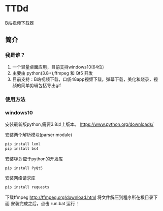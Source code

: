 # TTDd
B站视频下载器
## 简介
### 我是谁？
1. 一个轻量桌面应用，目前支持windows10(64位)
2. 主要由 python(3.8+),ffmpeg 和 Qt5 开发
3. 目前支持：B站视频下载，口袋48app视频下载，弹幕下载，美化和烧录，视频的简单剪辑包括导出gif
### 使用方法
### windows10
安装最新版python,需要3.8以上版本。
https://www.python.org/downloads/

安装两个解析模块(parser module)
```sh
pip install lxml
pip install bs4
```
安装Qt对应于python的开发库
```sh
pip install PyQt5
```
安装网络请求库
```sh
pip install requests
```
下载ffmpeg
http://ffmpeg.org/download.html
将文件解压到程序所在根目录下面
安装完成之后，点击 run.bat 运行！

